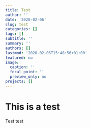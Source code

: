 ```yaml
---
title: Test
author: ''
date: '2020-02-06'
slug: test
categories: []
tags: []
subtitle: ''
summary: ''
authors: []
lastmod: '2020-02-06T15:48:56+01:00'
featured: no
image:
  caption: ''
  focal_point: ''
  preview_only: no
projects: []
---
```


# This is a test

Test test
